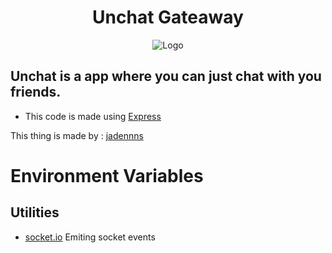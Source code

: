 <div align="center">
	<h1>Unchat Gateaway</h1>
   <img src="https://cdn.discordapp.com/attachments/895567876285669376/962933100403392532/logo.png" alt="Logo"  />
</div>

## Unchat is a app where you can just chat with you friends.

- This code is made using [Express](http://expressjs.com/)

This thing is made by : [jadennns](https://jadennns.netlify.app/)

# Environment Variables

## Utilities

- [socket.io](https://npmjs.com/package/socket.io)
  Emiting socket events
